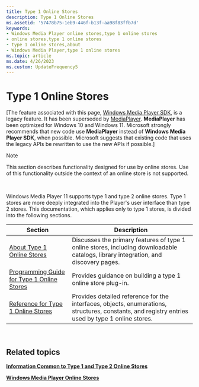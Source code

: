 ```yaml
---
title: Type 1 Online Stores
description: Type 1 Online Stores
ms.assetid: '57478b75-1eb9-446f-b13f-aa98f83ffb7d'
keywords:
- Windows Media Player online stores,type 1 online stores
- online stores,type 1 online stores
- type 1 online stores,about
- Windows Media Player,type 1 online stores
ms.topic: article
ms.date: 4/26/2023
ms.custom: UpdateFrequency5
---
```


# Type 1 Online Stores

\[The feature associated with this page, [Windows Media Player SDK](/windows/win32/wmp/windows-media-player-sdk), is a legacy feature. It has been superseded by [MediaPlayer](/uwp/api/Windows.Media.Playback.MediaPlayer). **MediaPlayer** has been optimized for Windows 10 and Windows 11. Microsoft strongly recommends that new code use **MediaPlayer** instead of **Windows Media Player SDK**, when possible. Microsoft suggests that existing code that uses the legacy APIs be rewritten to use the new APIs if possible.\]

> [!Note]  
> This section describes functionality designed for use by online stores. Use of this functionality outside the context of an online store is not supported.

 

Windows Media Player 11 supports type 1 and type 2 online stores. Type 1 stores are more deeply integrated into the Player's user interface than type 2 stores. This documentation, which applies only to type 1 stores, is divided into the following sections.



| Section                                                                                      | Description                                                                                                                                      |
|----------------------------------------------------------------------------------------------|--------------------------------------------------------------------------------------------------------------------------------------------------|
| [About Type 1 Online Stores](about-type-1-online-stores.md)                                 | Discusses the primary features of type 1 online stores, including downloadable catalogs, library integration, and discovery pages.               |
| [Programming Guide for Type 1 Online Stores](programming-guide-for-type-1-online-stores.md) | Provides guidance on building a type 1 online store plug-in.                                                                                     |
| [Reference for Type 1 Online Stores](reference-for-type-1-online-stores.md)                 | Provides detailed reference for the interfaces, objects, enumerations, structures, constants, and registry entries used by type 1 online stores. |



 

## Related topics

<dl> <dt>

[**Information Common to Type 1 and Type 2 Online Stores**](information-common-to-type-1-and-type-2-online-stores.md)
</dt> <dt>

[**Windows Media Player Online Stores**](windows-media-player-online-stores.md)
</dt> </dl>

 

 




